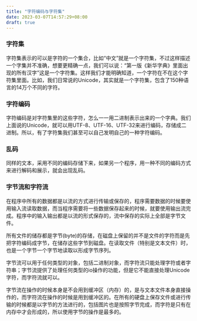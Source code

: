 ```yaml
---
title: "字符编码与字符集"
date: 2023-03-07T14:57:29+08:00
draft: true
---
```

### 字符集

字符集表示的可以是字符的一个集合，比如“中文”就是一个字符集，不过这样描述一个字集并不准确，想要更精确一点，我们可以说：“第一版《新华字典》里面出现的所有汉字”这是一个字符集。这样我们才能明确知道，一个字符在不在这个字符集里面。比如，我们日常说的Unicode，其实就是一个字符集，包含了150种语言的14万个不同的字符。

### 字符编码

字符编码是对字符集里的这些字符，怎么一一用二进制表示出来的一个字典。我们上面说的Unicode，就可以用UTF-8、UTF-16、UTF-32来进行编码，存储成二进制。所以，有了字符集我们甚至可以自己发明自己的一种字符编码。

### 乱码
同样的文本，采用不同的编码存储下来，如果另一个程序，用一种不同的编码方式来进行解码和展示，就会出现乱码。
### 字节流和字符流
在程序中所有的数据都是以流的方式进行传输或保存的，程序需要数据的时候要使用输入流读取数据，而当程序需要将一些数据保存起来的时候，就要使用输出流完成。程序中的输入输出都是以流的形式保存的，流中保存的实际上全部是字节文件。

所有文件的储存都是字节(byte)的存储，在磁盘上保留的并不是文件的字符而是先把字符编码成字节，在储存这些字节到磁盘。在读取文件（特别是文本文件）时，也是一个字节一个字节地读取以形成字节序列。

字节流可以用于任何类型的对象，包括二进制对象，而字符流只能处理字符或者字符串；字节流提供了处理任何类型的io操作的功能，但是它不能直接处理Unicode字符，而字符流就可以。

字节流在操作的时候本身是不会用到缓冲区（内存）的，是与文本文件本身直接操作的，而字符流在操作的时候是用到缓冲区的。在所有的硬盘上保存文件或进行传输的时候都是以字节的方法进行的，包括图片也是按照字节完成，而字符是只有在内存中才会形成的，所以使用字节的操作是最多的。